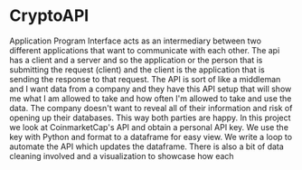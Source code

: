 # CryptoAPI

Application Program Interface acts as an intermediary between two different applications that want to communicate with each other. The api has a client and a server and so the application or the person that is submitting the request (client) and the client is the application that is sending the response to that request. The API is sort of like a middleman and I want data from a company and they have this API setup that will show me what I am allowed to take and how often I'm allowed to take and use the data. The company doesn't want to reveal all of their information and risk of opening up their databases. This way both parties are happy. In this project we look at CoinmarketCap's API and obtain a personal API key. We use the key with Python and format to a dataframe for easy view. We write a loop to automate the API which updates the dataframe. There is also a bit of data cleaning involved and a visualization to showcase how each 
